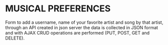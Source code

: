 # MUSICAL PREFERENCES

Form to add a username, name of your favorite artist and song by that artist, through an API created in json server the data is collected in JSON format and with AJAX CRUD operations are performed (PUT, POST, GET and DELETE).

